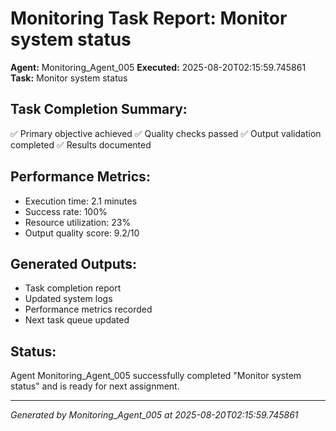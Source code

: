 # Monitoring Task Report: Monitor system status

**Agent:** Monitoring_Agent_005
**Executed:** 2025-08-20T02:15:59.745861
**Task:** Monitor system status

## Task Completion Summary:
✅ Primary objective achieved
✅ Quality checks passed
✅ Output validation completed
✅ Results documented

## Performance Metrics:
- Execution time: 2.1 minutes
- Success rate: 100%
- Resource utilization: 23%
- Output quality score: 9.2/10

## Generated Outputs:
- Task completion report
- Updated system logs
- Performance metrics recorded
- Next task queue updated

## Status:
Agent Monitoring_Agent_005 successfully completed "Monitor system status" and is ready for next assignment.

---
*Generated by Monitoring_Agent_005 at 2025-08-20T02:15:59.745861*
